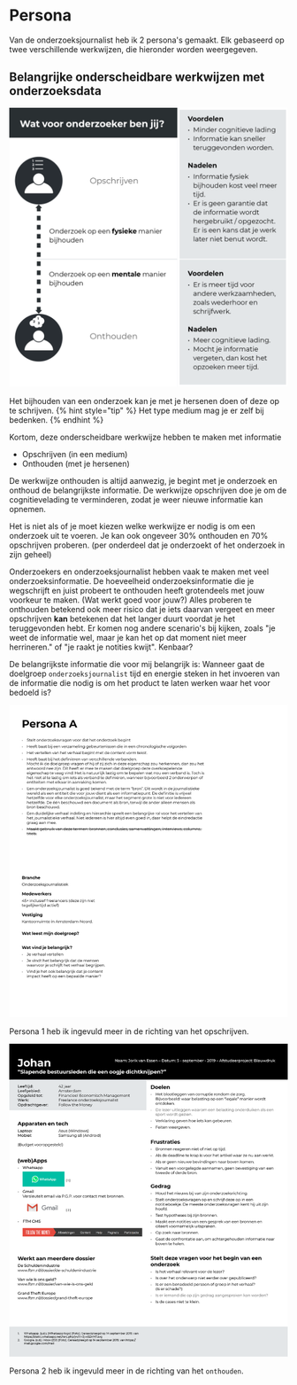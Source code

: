 # Persona

Van de onderzoeksjournalist heb ik 2 persona's gemaakt. Elk gebaseerd op twee verschillende werkwijzen, die hieronder worden weergegeven.


## Belangrijke onderscheidbare werkwijzen met onderzoeksdata

![Belangrijke onderscheidbare werkwijzen met onderzoeksdata](content/persona-classificatie.png)


Het bijhouden van een onderzoek kan je met je hersenen doen of deze op te schrijven.
{% hint style="tip" %}
Het type medium mag je er zelf bij bedenken. 
{% endhint %}

Kortom, deze onderscheidbare werkwijze hebben te maken met informatie
* Opschrijven (in een medium)
* Onthouden (met je hersenen)

De werkwijze onthouden is altijd aanwezig, je begint met je onderzoek en onthoud de belangrijkste informatie.
De werkwijze opschrijven doe je om de cognitievelading te verminderen, zodat je weer nieuwe informatie kan opnemen.

Het is niet als of je moet kiezen welke werkwijze er nodig is om een onderzoek uit te voeren. Je kan ook ongeveer 30% onthouden en 70% opschrijven proberen. (per onderdeel dat je onderzoekt of het onderzoek in zijn geheel)


Onderzoekers en onderzoeksjournalist hebben vaak te maken met veel onderzoeksinformatie. De hoeveelheid onderzoeksinformatie die je wegschrijft en juist probeert te onthouden heeft grotendeels met jouw voorkeur te maken. (Wat werkt goed voor jouw?) Alles proberen te onthouden betekend ook meer risico dat je iets daarvan vergeet en meer opschrijven __kan__ betekenen dat het langer duurt voordat je het teruggevonden hebt. Er komen nog andere scenario's bij kijken, zoals "je weet de informatie wel, maar je kan het op dat moment niet meer herrineren." of "je raakt je notities kwijt". Kenbaar?

De belangrijkste informatie die voor mij belangrijk is: Wanneer gaat de doelgroep `onderzoeksjournalist` tijd en energie steken in het invoeren van de informatie die nodig is om het product te laten werken waar het voor bedoeld is?





![Persona 1](content/persona1.png)

Persona 1 heb ik ingevuld meer in de richting van het opschrijven.


![Persona 2](content/persona2.png)

Persona 2 heb ik ingevuld meer in de richting van het `onthouden`.